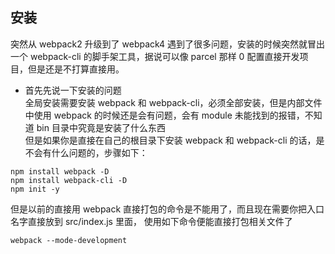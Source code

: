 ## 安装
突然从 webpack2 升级到了 webpack4 遇到了很多问题，安装的时候突然就冒出一个 webpack-cli 的脚手架工具，据说可以像 parcel 那样 0 配置直接开发项目，但是还是不打算直接用。

- 首先先说一下安装的问题   
全局安装需要安装 webpack 和 webpack-cli，必须全部安装，但是内部文件中使用 webpack 的时候还是会有问题，会有 module 未能找到的报错，不知道 bin 目录中究竟是安装了什么东西   
但是如果你是直接在自己的根目录下安装 webpack 和 webpack-cli 的话，是不会有什么问题的，步骤如下：

```
npm install webpack -D
npm install webpack-cli -D
npm init -y
```
但是以前的直接用 webpack 直接打包的命令是不能用了，而且现在需要你把入口名字直接放到 src/index.js 里面， 使用如下命令便能直接打包相关文件了

```
webpack --mode-development
```

